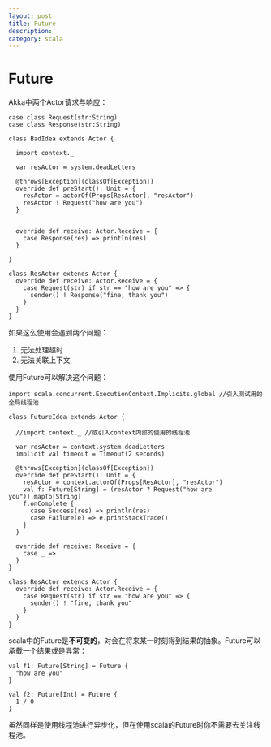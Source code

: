 ```yaml
---
layout: post
title: Future
description: 
category: scala
---
```


Future
=====

Akka中两个Actor请求与响应：


	case class Request(str:String)
	case class Response(str:String)
	
	class BadIdea extends Actor {

	  import context._

	  var resActor = system.deadLetters

	  @throws[Exception](classOf[Exception])
	  override def preStart(): Unit = {
	    resActor = actorOf(Props[ResActor], "resActor")
	    resActor ! Request("how are you")
	  }


	  override def receive: Actor.Receive = {
	    case Response(res) => println(res)
	  }

	}
	
	class ResActor extends Actor {
	  override def receive: Actor.Receive = {
	    case Request(str) if str == "how are you" => {
	      sender() ! Response("fine, thank you")
	    }
	  }
	}	

如果这么使用会遇到两个问题：

 1. 无法处理超时
 2. 无法关联上下文

使用Future可以解决这个问题：

	import scala.concurrent.ExecutionContext.Implicits.global //引入测试用的全局线程池
	
	class FutureIdea extends Actor {

	  //import context._ //或引入context内部的使用的线程池

	  var resActor = context.system.deadLetters
	  implicit val timeout = Timeout(2 seconds)

	  @throws[Exception](classOf[Exception])
	  override def preStart(): Unit = {
	    resActor = context.actorOf(Props[ResActor], "resActor")
	    val f: Future[String] = (resActor ? Request("how are you")).mapTo[String]
	    f.onComplete {
	      case Success(res) => println(res)
	      case Failure(e) => e.printStackTrace()
	    }
	  }

	  override def receive: Receive = {
	    case _ =>
	  }
	}
	
	class ResActor extends Actor {
	  override def receive: Actor.Receive = {
	    case Request(str) if str == "how are you" => {
	      sender() ! "fine, thank you"
	    }
	  }
	}	

scala中的Future是**不可变的**，对会在将来某一时刻得到结果的抽象。Future可以承载一个结果或是异常：

	val f1: Future[String] = Future {
	  "how are you"
	}
  
	val f2: Future[Int] = Future {
	  1 / 0
	}

虽然同样是使用线程池进行异步化，但在使用scala的Future时你不需要去关注线程池。

